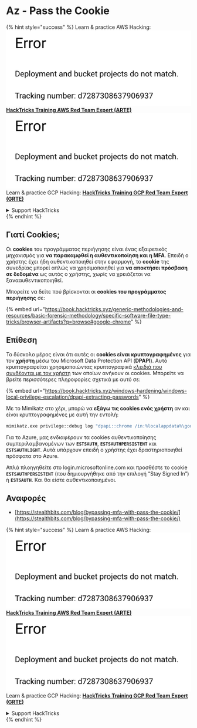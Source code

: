 # Az - Pass the Cookie

{% hint style="success" %}
Learn & practice AWS Hacking:<img src="../../../.gitbook/assets/image (1) (1).png" alt="" data-size="line">[**HackTricks Training AWS Red Team Expert (ARTE)**](https://training.hacktricks.xyz/courses/arte)<img src="../../../.gitbook/assets/image (1) (1).png" alt="" data-size="line">\
Learn & practice GCP Hacking: <img src="../../../.gitbook/assets/image (2).png" alt="" data-size="line">[**HackTricks Training GCP Red Team Expert (GRTE)**<img src="../../../.gitbook/assets/image (2).png" alt="" data-size="line">](https://training.hacktricks.xyz/courses/grte)

<details>

<summary>Support HackTricks</summary>

* Check the [**subscription plans**](https://github.com/sponsors/carlospolop)!
* **Join the** 💬 [**Discord group**](https://discord.gg/hRep4RUj7f) or the [**telegram group**](https://t.me/peass) or **follow** us on **Twitter** 🐦 [**@hacktricks\_live**](https://twitter.com/hacktricks\_live)**.**
* **Share hacking tricks by submitting PRs to the** [**HackTricks**](https://github.com/carlospolop/hacktricks) and [**HackTricks Cloud**](https://github.com/carlospolop/hacktricks-cloud) github repos.

</details>
{% endhint %}

## Γιατί Cookies;

Οι **cookies** του προγράμματος περιήγησης είναι ένας εξαιρετικός μηχανισμός για **να παρακαμφθεί η αυθεντικοποίηση και η MFA**. Επειδή ο χρήστης έχει ήδη αυθεντικοποιηθεί στην εφαρμογή, το **cookie** της συνεδρίας μπορεί απλώς να χρησιμοποιηθεί για **να αποκτήσει πρόσβαση σε δεδομένα** ως αυτός ο χρήστης, χωρίς να χρειάζεται να ξανααυθεντικοποιηθεί.

Μπορείτε να δείτε πού βρίσκονται οι **cookies του προγράμματος περιήγησης** σε:

{% embed url="https://book.hacktricks.xyz/generic-methodologies-and-resources/basic-forensic-methodology/specific-software-file-type-tricks/browser-artifacts?q=browse#google-chrome" %}

## Επίθεση

Το δύσκολο μέρος είναι ότι αυτές οι **cookies είναι κρυπτογραφημένες** για τον **χρήστη** μέσω του Microsoft Data Protection API (**DPAPI**). Αυτό κρυπτογραφείται χρησιμοποιώντας κρυπτογραφικά [κλειδιά που συνδέονται με τον χρήστη](https://book.hacktricks.xyz/windows-hardening/windows-local-privilege-escalation/dpapi-extracting-passwords) των οποίων ανήκουν οι cookies. Μπορείτε να βρείτε περισσότερες πληροφορίες σχετικά με αυτό σε:

{% embed url="https://book.hacktricks.xyz/windows-hardening/windows-local-privilege-escalation/dpapi-extracting-passwords" %}

Με το Mimikatz στο χέρι, μπορώ να **εξάγω τις cookies ενός χρήστη** αν και είναι κρυπτογραφημένες με αυτή την εντολή:
```bash
mimikatz.exe privilege::debug log "dpapi::chrome /in:%localappdata%\google\chrome\USERDA~1\default\cookies /unprotect" exit
```
Για το Azure, μας ενδιαφέρουν τα cookies αυθεντικοποίησης συμπεριλαμβανομένων των **`ESTSAUTH`**, **`ESTSAUTHPERSISTENT`** και **`ESTSAUTHLIGHT`**. Αυτά υπάρχουν επειδή ο χρήστης έχει δραστηριοποιηθεί πρόσφατα στο Azure.

Απλά πλοηγηθείτε στο login.microsoftonline.com και προσθέστε το cookie **`ESTSAUTHPERSISTENT`** (που δημιουργήθηκε από την επιλογή “Stay Signed In”) ή **`ESTSAUTH`**. Και θα είστε αυθεντικοποιημένοι.

## Αναφορές

* [https://stealthbits.com/blog/bypassing-mfa-with-pass-the-cookie/](https://stealthbits.com/blog/bypassing-mfa-with-pass-the-cookie/)

{% hint style="success" %}
Learn & practice AWS Hacking:<img src="../../../.gitbook/assets/image (1) (1).png" alt="" data-size="line">[**HackTricks Training AWS Red Team Expert (ARTE)**](https://training.hacktricks.xyz/courses/arte)<img src="../../../.gitbook/assets/image (1) (1).png" alt="" data-size="line">\
Learn & practice GCP Hacking: <img src="../../../.gitbook/assets/image (2).png" alt="" data-size="line">[**HackTricks Training GCP Red Team Expert (GRTE)**<img src="../../../.gitbook/assets/image (2).png" alt="" data-size="line">](https://training.hacktricks.xyz/courses/grte)

<details>

<summary>Support HackTricks</summary>

* Check the [**subscription plans**](https://github.com/sponsors/carlospolop)!
* **Join the** 💬 [**Discord group**](https://discord.gg/hRep4RUj7f) or the [**telegram group**](https://t.me/peass) or **follow** us on **Twitter** 🐦 [**@hacktricks\_live**](https://twitter.com/hacktricks\_live)**.**
* **Share hacking tricks by submitting PRs to the** [**HackTricks**](https://github.com/carlospolop/hacktricks) and [**HackTricks Cloud**](https://github.com/carlospolop/hacktricks-cloud) github repos.

</details>
{% endhint %}
